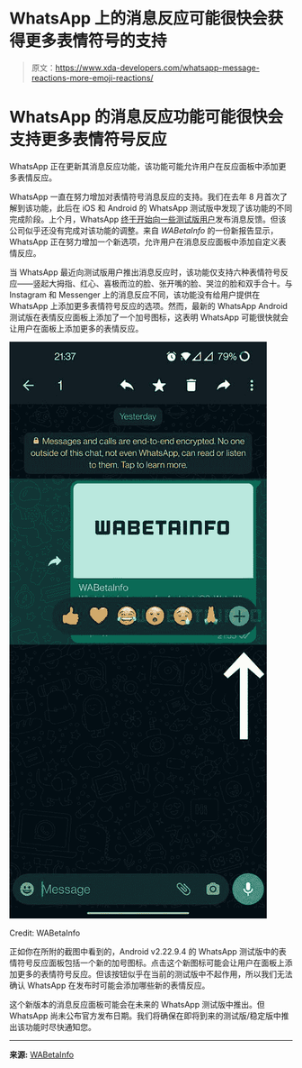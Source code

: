# WhatsApp 上的消息反应可能很快会获得更多表情符号的支持

> 原文：<https://www.xda-developers.com/whatsapp-message-reactions-more-emoji-reactions/>

# WhatsApp 的消息反应功能可能很快会支持更多表情符号反应

WhatsApp 正在更新其消息反应功能，该功能可能允许用户在反应面板中添加更多表情反应。

WhatsApp 一直在努力增加对表情符号消息反应的支持。我们在去年 8 月首次了解到该功能，此后在 iOS 和 Android 的 WhatsApp 测试版中发现了该功能的不同完成阶段。上个月，WhatsApp [终于开始向一些测试版用户](https://www.xda-developers.com/whatsapp-message-reactions-beta/)发布消息反馈。但该公司似乎还没有完成对该功能的调整。来自 *WABetaInfo* 的一份新报告显示，WhatsApp 正在努力增加一个新选项，允许用户在消息反应面板中添加自定义表情反应。

当 WhatsApp 最近向测试版用户推出消息反应时，该功能仅支持六种表情符号反应——竖起大拇指、红心、喜极而泣的脸、张开嘴的脸、哭泣的脸和双手合十。与 Instagram 和 Messenger 上的消息反应不同，该功能没有给用户提供在 WhatsApp 上添加更多表情符号反应的选项。然而，最新的 WhatsApp Android 测试版在表情反应面板上添加了一个加号图标，这表明 WhatsApp 可能很快就会让用户在面板上添加更多的表情反应。

 <picture>![WhatsApp updated Emoji Message Reactions panel WABetaInfo](img/1c880d63541557409f1f6fd2725828be.png)</picture> 

Credit: WABetaInfo

正如你在所附的截图中看到的，Android v2.22.9.4 的 WhatsApp 测试版中的表情符号反应面板包括一个新的加号图标。点击这个新图标可能会让用户在面板上添加更多的表情符号反应。但该按钮似乎在当前的测试版中不起作用，所以我们无法确认 WhatsApp 在发布时可能会添加哪些新的表情反应。

这个新版本的消息反应面板可能会在未来的 WhatsApp 测试版中推出。但 WhatsApp 尚未公布官方发布日期。我们将确保在即将到来的测试版/稳定版中推出该功能时尽快通知您。

* * *

**来源:** [WABetaInfo](https://wabetainfo.com/whatsapp-is-working-on-a-new-version-of-message-reactions/)